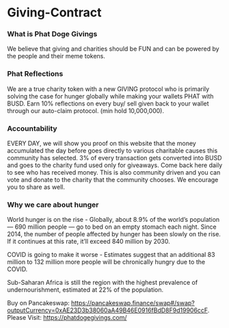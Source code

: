 # Giving-Contract
### What is Phat Doge Givings
We believe that giving and charities should be FUN and can be powered by the people and their meme tokens.

### Phat Reflections
We are a true charity token with a new GIVING protocol who is primarily solving the case for hunger globally while making your wallets PHAT with BUSD. Earn 10% reflections on every buy/ sell given back to your wallet through our auto-claim protocol. (min hold 10,000,000).

### Accountability
EVERY DAY, we will show you proof on this website that the money accumulated the day before goes directly to various charitable causes this community has selected. 3% of every transaction gets converted into BUSD and goes to the charity fund used only for giveaways. Come back here daily to see who has received money. This is also community driven and you can vote and donate to the charity that the community chooses. We encourage you to share as well.

### Why we care about hunger
World hunger is on the rise - Globally, about 8.9% of the world’s population — 690 million people — go to bed on an empty stomach each night. Since 2014, the number of people affected by hunger has been slowly on the rise. If it continues at this rate, it’ll exceed 840 million by 2030.

COVID is going to make it worse - Estimates suggest that an additional 83 million to 132 million more people will be chronically hungry due to the COVID.

Sub-Saharan Africa is still the region with the highest prevalence of undernourishment, estimated at 22% of the population.

Buy on Pancakeswap: https://pancakeswap.finance/swap#/swap?outputCurrency=0xAE23D3b38060aA49B46E0916fBdD8F9d19906ccF.  
Please Visit: https://phatdogegivings.com/
